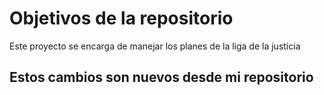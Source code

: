 # Objetivos de la repositorio

Este proyecto se encarga de manejar los planes de la liga de la justicia

## Estos cambios son nuevos desde mi repositorio
